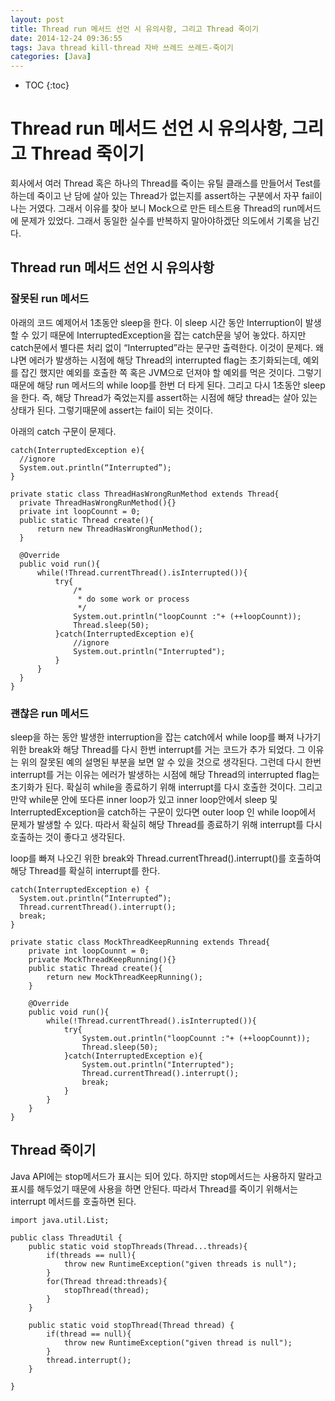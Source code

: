 ```yaml
---
layout: post
title: Thread run 메서드 선언 시 유의사항, 그리고 Thread 죽이기
date: 2014-12-24 09:36:55
tags: Java thread kill-thread 자바 쓰레드 쓰레드-죽이기
categories: [Java]
---
```


* TOC
{:toc}

# Thread run 메서드 선언 시 유의사항, 그리고 Thread 죽이기
회사에서 여러 Thread 혹은 하나의 Thread를 죽이는 유틸 클래스를 만들어서 Test를 하는데 죽이고 난 담에 살아 있는 Thread가 없는지를 assert하는 구분에서 자꾸 fail이 나는 거였다. 그래서 이유를 찾아 보니 Mock으로 만든 테스트용 Thread의 run메서드에 문제가 있었다.
그래서 동일한 실수를 반복하지 말아야하겠단 의도에서 기록을 남긴다.

## Thread run 메서드 선언 시 유의사항
### 잘못된 run 메서드
아래의 코드 예제어서 1초동안 sleep을 한다. 이 sleep 시간 동안 Interruption이 발생할 수 있기 때문에 InterruptedException을 잡는 catch문을 넣어 놓았다.
하지만 catch문에서 별다른 처리 없이 “Interrupted”라는 문구만 출력한다. 이것이 문제다. 왜냐면 에러가 발생하는 시점에 해당 Thread의 interrupted flag는 초기화되는데, 예외를 잡긴 했지만 예외를 호출한 쪽 혹은 JVM으로 던져야 할 예외를 먹은 것이다.
그렇기 때문에 해당 run 메서드의 while loop를 한번 더 타게 된다. 그리고 다시 1초동안 sleep을 한다.
즉, 해당 Thread가 죽었는지를 assert하는 시점에 해당 thread는 살아 있는 상태가 된다. 그렇기때문에 assert는 fail이 되는 것이다.

아래의 catch 구문이 문제다.

```
catch(InterruptedException e){
  //ignore
  System.out.println(“Interrupted”);
}
```

```
private static class ThreadHasWrongRunMethod extends Thread{
  private ThreadHasWrongRunMethod(){}
  private int loopCounnt = 0;
  public static Thread create(){
      return new ThreadHasWrongRunMethod();
  }

  @Override
  public void run(){
      while(!Thread.currentThread().isInterrupted()){
          try{
              /*
               * do some work or process
               */
              System.out.println("loopCounnt :"+ (++loopCounnt));
              Thread.sleep(50);
          }catch(InterruptedException e){
              //ignore
              System.out.println("Interrupted");
          }
      }
  }
}
```

### 괜찮은 run 메서드
sleep을 하는 동안 발생한 interruption을 잡는 catch에서 while loop를 빠져 나가기 위한 break와 해당 Thread를 다시 한번 interrupt를 거는 코드가 추가 되었다.
그 이유는 위의 잘못된 예의 설명된 부분을 보면 알 수 있을 것으로 생각된다. 그런데 다시 한번 interrupt를 거는 이유는 에러가 발생하는 시점에 해당 Thread의 interrupted flag는 초기화가 된다. 확실히 while을 종료하기 위해 interrupt를 다시 호출한 것이다. 그리고 만약 while문 안에 또다른 inner loop가 있고 inner loop안에서 sleep 및 InterruptedException을 catch하는 구문이 있다면 outer loop 인 while loop에서 문제가 발생할 수 있다. 따라서 확실히 해당 Thread를 종료하기 위해 interrupt를 다시 호출하는 것이 좋다고 생각된다.

loop를 빠져 나오긴 위한 break와 Thread.currentThread().interrupt()를 호출하여 해당 Thread를 확실히 interrupt를 한다.

```
catch(InterruptedException e) {
  System.out.println(“Interrupted”);
  Thread.currentThread().interrupt();
  break;
}
```

```
private static class MockThreadKeepRunning extends Thread{
    private int loopCounnt = 0;
    private MockThreadKeepRunning(){}
    public static Thread create(){
        return new MockThreadKeepRunning();
    }

    @Override
    public void run(){
        while(!Thread.currentThread().isInterrupted()){
            try{
                System.out.println("loopCounnt :"+ (++loopCounnt));
                Thread.sleep(50);
            }catch(InterruptedException e){
                System.out.println("Interrupted");
                Thread.currentThread().interrupt();
                break;
            }
        }
    }
}
```
## Thread 죽이기
Java API에는 stop메서드가 표시는 되어 있다. 하지만 stop메서드는 사용하지 말라고 표시를 해두었기 때문에 사용을 하면 안된다.
따라서 Thread를 죽이기 위해서는 interrupt 메서드를 호출하면 된다.

```
import java.util.List;

public class ThreadUtil {
    public static void stopThreads(Thread...threads){
        if(threads == null){
            throw new RuntimeException("given threads is null");
        }
        for(Thread thread:threads){
            stopThread(thread);
        }
    }

    public static void stopThread(Thread thread) {
        if(thread == null){
            throw new RuntimeException("given thread is null");
        }
        thread.interrupt();
    }

}
```
